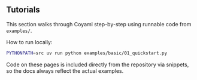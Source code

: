 ## Tutorials

This section walks through Coyaml step-by-step using runnable code from `examples/`.

How to run locally:

```bash
PYTHONPATH=src uv run python examples/basic/01_quickstart.py
```

Code on these pages is included directly from the repository via snippets, so
the docs always reflect the actual examples.


